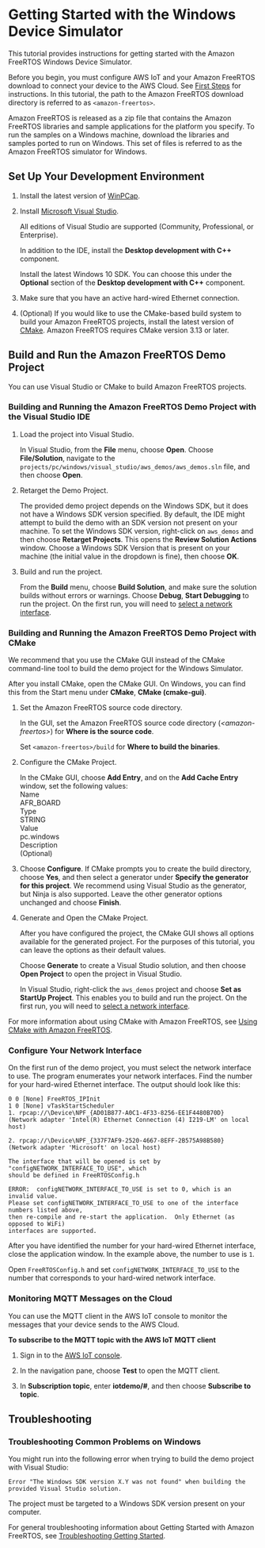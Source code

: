 # Getting Started with the Windows Device Simulator<a name="getting_started_windows"></a>

This tutorial provides instructions for getting started with the Amazon FreeRTOS Windows Device Simulator\.

Before you begin, you must configure AWS IoT and your Amazon FreeRTOS download to connect your device to the AWS Cloud\. See [First Steps](freertos-prereqs.md) for instructions\. In this tutorial, the path to the Amazon FreeRTOS download directory is referred to as `<amazon-freertos>`\.

Amazon FreeRTOS is released as a zip file that contains the Amazon FreeRTOS libraries and sample applications for the platform you specify\. To run the samples on a Windows machine, download the libraries and samples ported to run on Windows\. This set of files is referred to as the Amazon FreeRTOS simulator for Windows\.

## Set Up Your Development Environment<a name="win-setup-env"></a>

1. Install the latest version of [WinPCap](https://www.winpcap.org/)\.

1. Install [Microsoft Visual Studio](https://www.visualstudio.com/downloads)\.

   All editions of Visual Studio are supported \(Community, Professional, or Enterprise\)\.

   In addition to the IDE, install the **Desktop development with C\+\+** component\.

   Install the latest Windows 10 SDK\. You can choose this under the **Optional** section of the **Desktop development with C\+\+** component\.

1. Make sure that you have an active hard\-wired Ethernet connection\.

1. \(Optional\) If you would like to use the CMake\-based build system to build your Amazon FreeRTOS projects, install the latest version of [CMake](https://cmake.org/download/)\. Amazon FreeRTOS requires CMake version 3\.13 or later\.

## Build and Run the Amazon FreeRTOS Demo Project<a name="win-build-and-run-example"></a>

You can use Visual Studio or CMake to build Amazon FreeRTOS projects\.

### Building and Running the Amazon FreeRTOS Demo Project with the Visual Studio IDE<a name="win-build-and-run-vs"></a>

1. Load the project into Visual Studio\.

   In Visual Studio, from the **File** menu, choose **Open**\. Choose **File/Solution**, navigate to the `projects/pc/windows/visual_studio/aws_demos/aws_demos.sln` file, and then choose **Open**\.

1. Retarget the Demo Project\.

   The provided demo project depends on the Windows SDK, but it does not have a Windows SDK version specified\. By default, the IDE might attempt to build the demo with an SDK version not present on your machine\. To set the Windows SDK version, right\-click on `aws_demos` and then choose **Retarget Projects**\. This opens the **Review Solution Actions** window\. Choose a Windows SDK Version that is present on your machine \(the initial value in the dropdown is fine\), then choose **OK**\.

1. Build and run the project\.

   From the **Build** menu, choose **Build Solution**, and make sure the solution builds without errors or warnings\. Choose **Debug**, **Start Debugging** to run the project\. On the first run, you will need to [select a network interface](#win-network-interface)\.

### Building and Running the Amazon FreeRTOS Demo Project with CMake<a name="win-build-and-run-cmake"></a>

We recommend that you use the CMake GUI instead of the CMake command\-line tool to build the demo project for the Windows Simulator\.

After you install CMake, open the CMake GUI\. On Windows, you can find this from the Start menu under **CMake**, **CMake \(cmake\-gui\)**\.

1. Set the Amazon FreeRTOS source code directory\.

   In the GUI, set the Amazon FreeRTOS source code directory \(*<amazon\-freertos>*\) for **Where is the source code**\.

   Set `<amazon-freertos>/build` for **Where to build the binaries**\.

1. Configure the CMake Project\.

   In the CMake GUI, choose **Add Entry**, and on the **Add Cache Entry** window, set the following values:  
Name  
AFR\_BOARD  
Type  
STRING  
Value  
pc\.windows  
Description  
\(Optional\)

1. Choose **Configure**\. If CMake prompts you to create the build directory, choose **Yes**, and then select a generator under **Specify the generator for this project**\. We recommend using Visual Studio as the generator, but Ninja is also supported\. Leave the other generator options unchanged and choose **Finish**\.

1. Generate and Open the CMake Project\.

   After you have configured the project, the CMake GUI shows all options available for the generated project\. For the purposes of this tutorial, you can leave the options as their default values\.

   Choose **Generate** to create a Visual Studio solution, and then choose **Open Project** to open the project in Visual Studio\.

   In Visual Studio, right\-click the `aws_demos` project and choose **Set as StartUp Project**\. This enables you to build and run the project\. On the first run, you will need to [select a network interface](#win-network-interface)\.

For more information about using CMake with Amazon FreeRTOS, see [Using CMake with Amazon FreeRTOS](getting-started-cmake.md)\.

### Configure Your Network Interface<a name="win-network-interface"></a>

On the first run of the demo project, you must select the network interface to use\. The program enumerates your network interfaces\. Find the number for your hard\-wired Ethernet interface\. The output should look like this:

```
0 0 [None] FreeRTOS_IPInit
1 0 [None] vTaskStartScheduler
1. rpcap://\Device\NPF_{AD01B877-A0C1-4F33-8256-EE1F4480B70D}
(Network adapter 'Intel(R) Ethernet Connection (4) I219-LM' on local host)

2. rpcap://\Device\NPF_{337F7AF9-2520-4667-8EFF-2B575A98B580}
(Network adapter 'Microsoft' on local host)

The interface that will be opened is set by "configNETWORK_INTERFACE_TO_USE", which
should be defined in FreeRTOSConfig.h

ERROR:  configNETWORK_INTERFACE_TO_USE is set to 0, which is an invalid value.
Please set configNETWORK_INTERFACE_TO_USE to one of the interface numbers listed above,
then re-compile and re-start the application.  Only Ethernet (as opposed to WiFi)
interfaces are supported.
```

After you have identified the number for your hard\-wired Ethernet interface, close the application window\. In the example above, the number to use is `1`\.

Open `FreeRTOSConfig.h` and set `configNETWORK_INTERFACE_TO_USE` to the number that corresponds to your hard\-wired network interface\.

### Monitoring MQTT Messages on the Cloud<a name="w12aab7c23c37c11c11"></a>

You can use the MQTT client in the AWS IoT console to monitor the messages that your device sends to the AWS Cloud\.

**To subscribe to the MQTT topic with the AWS IoT MQTT client**

1. Sign in to the [AWS IoT console](https://console.aws.amazon.com/iotv2/)\.

1. In the navigation pane, choose **Test** to open the MQTT client\.

1. In **Subscription topic**, enter **iotdemo/\#**, and then choose **Subscribe to topic**\.

## Troubleshooting<a name="windows-troubleshooting"></a>

### Troubleshooting Common Problems on Windows<a name="windows-troubleshooting-common"></a>

You might run into the following error when trying to build the demo project with Visual Studio:

```
Error "The Windows SDK version X.Y was not found" when building the provided Visual Studio solution.
```

The project must be targeted to a Windows SDK version present on your computer\.

For general troubleshooting information about Getting Started with Amazon FreeRTOS, see [Troubleshooting Getting Started](gsg-troubleshooting.md)\.